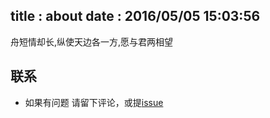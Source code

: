 title : about
date : 2016/05/05 15:03:56 
---
舟短情却长,纵使天边各一方,愿与君两相望
## 联系
 * 如果有问题 请留下评论，或提[issue](https://github.com/littleji/littleji.github.io/issues)
